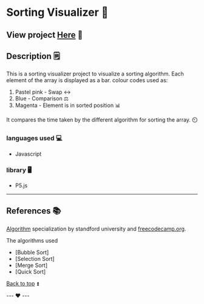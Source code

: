 # Sorting Visualizer 🧮

View project [Here](https://rajshreevats.github.io/sorting-visualizer/) 👀
---

## Description 🗒

This is a sorting visualizer project to visualize a sorting algorithm. Each element of the array is displayed as a bar.  colour codes used as: 

1. Pastel pink - Swap ↔️
2. Blue - Comparison ⚖️
3. Magenta - Element is in sorted position 📊

It compares the time taken by the different algorithm for sorting the array. ⏲️



### languages used 💻

- Javascript 
### library 🖥️
- P5.js


---


## References 📚
[Algorithm](https://www.coursera.org/specializations/algorithms?) specialization by standford university and 
[freecodecamp.org](https://www.youtube.com/watch?v=PkZNo7MFNFg&list=PLWKjhJtqVAbleDe3_ZA8h3AO2rXar-q2V).

The algorithms used  

- [Bubble Sort]
- [Selection Sort]
- [Merge Sort] 
- [Quick Sort]


[Back to top](#read-me-template) ⏫

--- ❤️ ---

